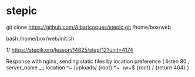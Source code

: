 # stepic

git clone https://github.com/Albaricoques/stepic.git /home/box/web

bash /home/box/web/init.sh

1/ 
https://stepik.org/lesson/14825/step/12?unit=4174

Response with nginx, sending static files by location preference ( listen 80 ; server_name _ ; location ^~ /uploads/ {root} *~ \.\w+$ {root} / {return 404} )
